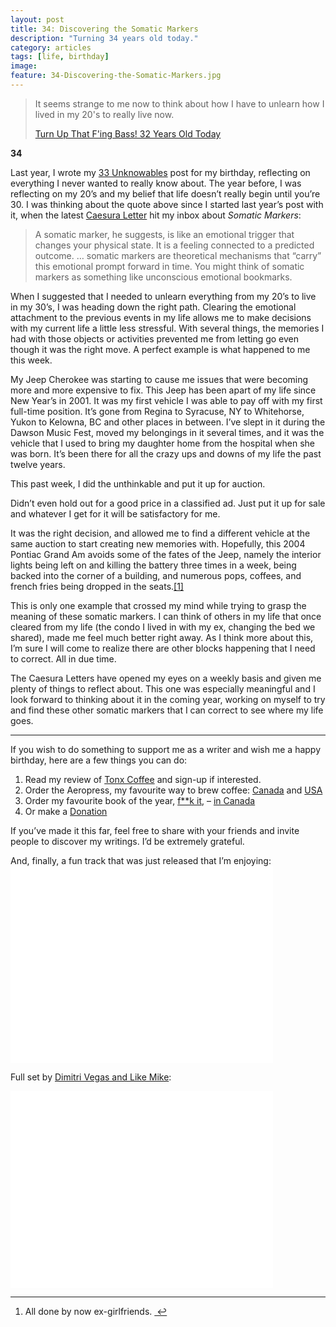 ```yaml
---
layout: post
title: 34: Discovering the Somatic Markers
description: "Turning 34 years old today."
category: articles
tags: [life, birthday]
image:
feature: 34-Discovering-the-Somatic-Markers.jpg
---
```


> It seems strange to me now to think about how I have to unlearn how I lived in my 20's to really live now.
>
> [Turn Up That F'ing Bass! 32 Years Old Today](http://foursides.ca/post/turn-up-that-fing-bass-32-years-old-today "Turn Up That F'ing Bass! 32 Years Old Today")

**34**

<p>Last year, I wrote my <a href="http://foursides.ca/post/33-the-unknowables" title="33 Unknowables">33 Unknowables</a> post for my birthday, reflecting on everything I never wanted to really know about. The year before, I was reflecting on my 20&#8217;s and my belief that life doesn&#8217;t really begin until you&#8217;re 30. I was thinking about the quote above since I started last year&#8217;s post with it, when the latest <a href="http://caesuraletters.com" title="Caesura Letters">Caesura Letter</a> hit my inbox about <em>Somatic Markers</em>:</p>

<blockquote>
<p>A somatic marker, he suggests, is like an emotional trigger that changes your physical state. It is a feeling connected to a predicted outcome.
&#8230; somatic markers are theoretical mechanisms that “carry” this emotional prompt forward in time. You might think of somatic markers as something like unconscious emotional bookmarks.</p>
</blockquote>

<p>When I suggested that I needed to unlearn everything from my 20&#8217;s to live in my 30&#8217;s, I was heading down the right path. Clearing the emotional attachment to the previous events in my life allows me to make decisions with my current life a little less stressful. With several things, the memories I had with those objects or activities prevented me from letting go even though it was the right move. A perfect example is what happened to me this week. </p>

<p>My Jeep Cherokee was starting to cause me issues that were becoming more and more expensive to fix. This Jeep has been apart of my life since New Year&#8217;s in 2001. It was my first vehicle I was able to pay off with my first full-time position. It&#8217;s gone from Regina to Syracuse, NY to Whitehorse, Yukon to Kelowna, BC and other places in between. I&#8217;ve slept in it during the Dawson Music Fest, moved my belongings in it several times, and it was the vehicle that I used to bring my daughter home from the hospital when she was born. It&#8217;s been there for all the crazy ups and downs of my life the past twelve years. </p>

<p>This past week, I did the unthinkable and put it up for auction. </p>

<p>Didn&#8217;t even hold out for a good price in a classified ad. Just put it up for sale and whatever I get for it will be satisfactory for me. </p>

<p>It was the right decision, and allowed me to find a different vehicle at the same auction to start creating new memories with. Hopefully, this 2004 Pontiac Grand Am avoids some of the fates of the Jeep, namely the interior lights being left on and killing the battery three times in a week, being backed into the corner of a building, and numerous pops, coffees, and french fries being dropped in the seats.<a href="#fn:1" id="fnref:1" title="see footnote" class="footnote">[1]</a></p>

<p>This is only one example that crossed my mind while trying to grasp the meaning of these somatic markers. I can think of others in my life that once cleared from my life (the condo I lived in with my ex, changing the bed we shared), made me feel much better right away. As I think more about this, I&#8217;m sure I will come to realize there are other blocks happening that I need to correct. All in due time. </p>

<p>The Caesura Letters have opened my eyes on a weekly basis and given me plenty of things to reflect about. This one was especially meaningful and I look forward to thinking about it in the coming year, working on myself to try and find these other somatic markers that I can correct to see where my life goes. </p>

<hr />

<p>If you wish to do something to support me as a writer and wish me a happy birthday, here are a few things you can do:</p>

<ol>
<li>Read my review of <a href="http://foursides.ca/tonx-coffee-review" title="Tonx Coffee Review">Tonx Coffee</a> and sign-up if interested.</li>
<li>Order the Aeropress, my favourite way to brew coffee: <a href="http://www.amazon.ca/gp/product/B002ZD3QJC/ref=as_li_ss_tl?ie=UTF8&amp;camp=15121&amp;creative=390961&amp;creativeASIN=B002ZD3QJC&amp;linkCode=as2&amp;tag=fousid-20" title="Aeropress - Amazon Canada">Canada</a> and <a href="http://www.amazon.com/gp/product/B0018RY8H0/ref=as_li_ss_tl?ie=UTF8&amp;camp=1789&amp;creative=390957&amp;creativeASIN=B0018RY8H0&amp;linkCode=as2&amp;tag=four0b-20" title="Aeropress - Amazon USA">USA</a></li>
<li>Order my favourite book of the year, <a href="http://www.amazon.com/gp/product/B003X4LEHI/ref=as_li_ss_tl?ie=UTF8&amp;camp=1789&amp;creative=390957&amp;creativeASIN=B003X4LEHI&amp;linkCode=as2&amp;tag=four0b-20" title="F**k it">f**k it</a>, &#8211; <a href="http://www.amazon.ca/gp/product/1401927599/ref=as_li_ss_tl?ie=UTF8&amp;camp=15121&amp;creative=390961&amp;creativeASIN=1401927599&amp;linkCode=as2&amp;tag=fousid-20" title="F**k it">in Canada</a></li>
<li>Or make a <a href="https://spacebox.io/s/A9qlfjJFVc" title="Donation">Donation</a></li>
</ol>

<p>If you&#8217;ve made it this far, feel free to share with your friends and invite people to discover my writings. I&#8217;d be extremely grateful. </p>

<p>And, finally, a fun track that was just released that I&#8217;m enjoying:
<object width="420" height="315"><param name="movie" value="//www.youtube.com/v/n3l8KsT-FQE?version=3&hl=en_US"></param><param name="allowFullScreen" value="true"></param><param name="allowscriptaccess" value="always"></param><embed src="//www.youtube.com/v/n3l8KsT-FQE?version=3&hl=en_US" type="application/x-shockwave-flash" width="420" height="315" allowscriptaccess="always" allowfullscreen="true"></embed></object></p>

<p>Full set by <a href="https://soundcloud.com/dimitrivegasandlikemike" title="Dimitri Vegas and Like Mike">Dimitri Vegas and Like Mike</a>:</p>

<p><object width="420" height="315"><param name="movie" value="//www.youtube.com/v/oQY2YiCGoRM?version=3&hl=en_US"></param><param name="allowFullScreen" value="true"></param><param name="allowscriptaccess" value="always"></param><embed src="//www.youtube.com/v/oQY2YiCGoRM?version=3&hl=en_US" type="application/x-shockwave-flash" width="420" height="315" allowscriptaccess="always" allowfullscreen="true"></embed></object></p>

<div class="footnotes">
<hr />
<ol>

<li id="fn:1">
<p>All done by now ex-girlfriends. <a href="#fnref:1" title="return to article" class="reversefootnote">&#160;&#8617;</a></p>
</li>

</ol>
</div>
